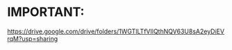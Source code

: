 # IMPORTANT: 

https://drive.google.com/drive/folders/1WGTlLTfVIlQthNQV63U8sA2eyDiEVrqM?usp=sharing 
